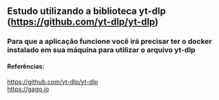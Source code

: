 
## Estudo utilizando a biblioteca yt-dlp (https://github.com/yt-dlp/yt-dlp) 
### Para que a aplicação funcione você irá precisar ter o docker instalado em sua máquina para utilizar o arquivo yt-dlp

#### Referências:
https://github.com/yt-dlp/yt-dlp <br />
https://gago.io
